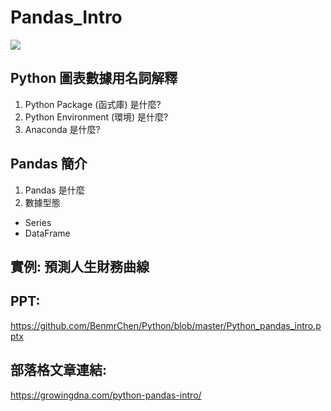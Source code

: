# Pandas_Intro
![](https://growingdna.com/wp-content/uploads/2020/02/pandas.jpg)
## Python 圖表數據用名詞解釋
1. Python Package (函式庫) 是什麼?
2. Python Environment (環境) 是什麼?
3. Anaconda 是什麼? 

## Pandas 簡介
1. Pandas 是什麼
2. 數據型態
  - Series
  - DataFrame

## 實例: 預測人生財務曲線

## PPT:
<https://github.com/BenmrChen/Python/blob/master/Python_pandas_intro.pptx>

## 部落格文章連結:
<https://growingdna.com/python-pandas-intro/>

